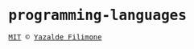 <samp>

# programming-languages

[MIT](https://github.com/yazaldefilimonepinto/programming-languages/blob/main/LICENSE) © [Yazalde Filimone](https://www.linkedin.com/in/yazalde-filimone/)

</samp>
